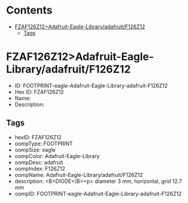 



Contents
========

* [FZAF126Z12>Adafruit-Eagle-Library/adafruit/F126Z12](#fzaf126z12adafruit-eagle-libraryadafruitf126z12)
	* [Tags](#tags)

# FZAF126Z12>Adafruit-Eagle-Library/adafruit/F126Z12

- ID: FOOTPRINT-eagle-Adafruit-Eagle-Library-adafruit-F126Z12
- Hex ID: FZAF126Z12
- Name: 
- Description: 

## Tags

- hexID: FZAF126Z12
- oompType: FOOTPRINT
- oompSize: eagle
- oompColor: Adafruit-Eagle-Library
- oompDesc: adafruit
- oompIndex: F126Z12
- oompName: Adafruit-Eagle-Library/adafruit/F126Z12
- description: &lt;B&gt;DIODE&lt;/B&gt;&lt;p&gt;
diameter 3 mm, horizontal, grid 12.7 mm
- oompID: FOOTPRINT-eagle-Adafruit-Eagle-Library-adafruit-F126Z12
